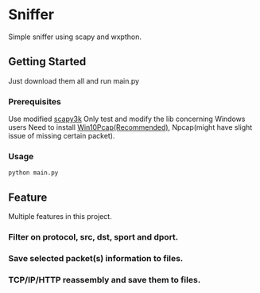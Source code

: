 # Sniffer

Simple sniffer using scapy and wxpthon.

## Getting Started

Just download them all and run main.py

### Prerequisites

Use modified [scapy3k](https://github.com/phaethon/scapy) 
Only test and modify the lib concerning Windows users
Need to install [Win10Pcap(Recommended)](http://www.win10pcap.org/), Npcap(might have slight issue of missing certain packet).

### Usage
```
python main.py
```

## Feature

Multiple features in this project.

### Filter on protocol, src, dst, sport and dport.

### Save selected packet(s) information to files.

### TCP/IP/HTTP reassembly and save them to files.

